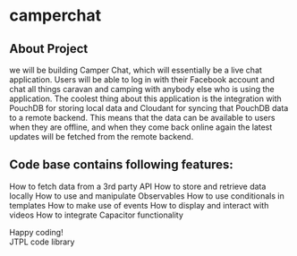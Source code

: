 # camperchat 

## About Project 

we will be building Camper Chat, which will essentially be a live chat
application. Users will be able to log in with their Facebook account and chat all things
caravan and camping with anybody else who is using the application. The coolest thing
about this application is the integration with PouchDB for storing local data and Cloudant
for syncing that PouchDB data to a remote backend. This means that the data can be
available to users when they are offline, and when they come back online again the latest
updates will be fetched from the remote backend.

## Code base contains following features: 


How to fetch data from a 3rd party API
How to store and retrieve data locally
How to use and manipulate Observables
How to use conditionals in templates
How to make use of events
How to display and interact with videos
How to integrate Capacitor functionality

Happy coding! 
</br>JTPL code library


